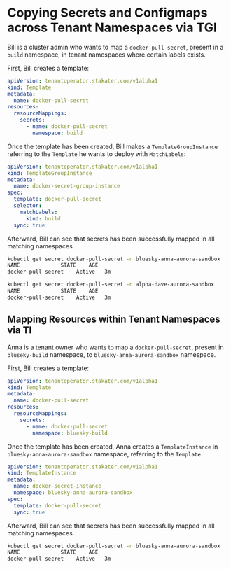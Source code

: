# Copying Secrets and Configmaps across Tenant Namespaces via TGI

Bill is a cluster admin who wants to map a `docker-pull-secret`, present in a `build` namespace, in tenant namespaces where certain labels exists.

First, Bill creates a template:

```yaml
apiVersion: tenantoperator.stakater.com/v1alpha1
kind: Template
metadata:
  name: docker-pull-secret
resources:
  resourceMappings:
    secrets:
      - name: docker-pull-secret
        namespace: build
```

Once the template has been created, Bill makes a `TemplateGroupInstance` referring to the `Template` he wants to deploy with `MatchLabels`:

```yaml
apiVersion: tenantoperator.stakater.com/v1alpha1
kind: TemplateGroupInstance
metadata:
  name: docker-secret-group-instance
spec:
  template: docker-pull-secret
  selector:
    matchLabels:
      kind: build
  sync: true
```

Afterward, Bill can see that secrets has been successfully mapped in all matching namespaces.

```bash
kubectl get secret docker-pull-secret -n bluesky-anna-aurora-sandbox
NAME             STATE    AGE
docker-pull-secret    Active   3m

kubectl get secret docker-pull-secret -n alpha-dave-aurora-sandbox
NAME             STATE    AGE
docker-pull-secret    Active   3m
```

## Mapping Resources within Tenant Namespaces via TI

Anna is a tenant owner who wants to map a `docker-pull-secret`, present in `bluseky-build` namespace, to `bluesky-anna-aurora-sandbox` namespace.

First, Bill creates a template:

```yaml
apiVersion: tenantoperator.stakater.com/v1alpha1
kind: Template
metadata:
  name: docker-pull-secret
resources:
  resourceMappings:
    secrets:
      - name: docker-pull-secret
        namespace: bluesky-build
```

Once the template has been created, Anna creates a `TemplateInstance` in `bluesky-anna-aurora-sandbox` namespace, referring to the `Template`.

```yaml
apiVersion: tenantoperator.stakater.com/v1alpha1
kind: TemplateInstance
metadata:
  name: docker-secret-instance
  namespace: bluesky-anna-aurora-sandbox
spec:
  template: docker-pull-secret
  sync: true
```

Afterward, Bill can see that secrets has been successfully mapped in all matching namespaces.

```bash
kubectl get secret docker-pull-secret -n bluesky-anna-aurora-sandbox
NAME             STATE    AGE
docker-pull-secret    Active   3m
```
